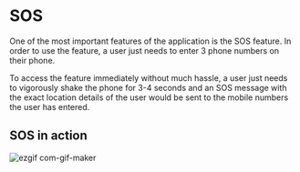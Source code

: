 # SOS

One of the most important features of the application is the SOS feature. In order to use the feature, a user just needs to enter 3 phone numbers on their phone.

To access the feature immediately without much hassle, a user just needs to vigorously shake the phone for 3-4 seconds and an SOS message with the exact location details of the user would be sent to the mobile numbers the user has entered.

## SOS in action

![ezgif com-gif-maker](https://user-images.githubusercontent.com/41234408/94912972-10fd3f00-04c6-11eb-993c-80ad60afeb9b.gif)
